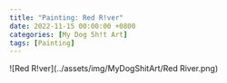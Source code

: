 ```yaml
---
title: "Painting: Red R!ver"
date: 2022-11-15 00:00:00 +0800
categories: [My Dog 5h!t Art]
tags: [Painting]
---
```


![Red R!ver](../assets/img/MyDogShitArt/Red River.png)
